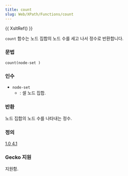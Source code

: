 ```yaml
---
title: count
slug: Web/XPath/Functions/count
---
```

{{ XsltRef() }}

`count` 함수는 노드 집합의 노드 수를 세고 나서 정수로 반환합니다.

### 문법

```
count(node-set )
```

### 인수

- `node-set`
  - : 셀 노드 집합.

### 반환

노드 집합의 노드 수를 나타내는 정수.

### 정의

[1.0 4.1](http://www.w3.org/TR/xpath#function-count)

### Gecko 지원

지원함.
